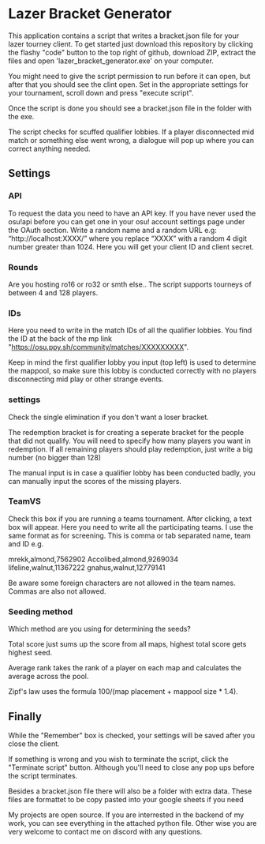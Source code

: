 # Lazer Bracket Generator

This application contains a script that writes a bracket.json file for your lazer tourney client. To get started just download this repository by clicking the flashy "code" button to the top right of github, download ZIP, extract the files and open 'lazer_bracket_generator.exe' on your computer. 

You might need to give the script permission to run before it can open, but after that you should see the clint open. Set in the appropriate settings for your tournament, scroll down and press "execute script".

Once the script is done you should see a bracket.json file in the folder with the exe.

The script checks for scuffed qualifier lobbies. If a player disconnected mid match or something else went wrong, a dialogue will pop up where you can correct anything needed.

## Settings

### API

To request the data you need to have an API key. If you have never used the osu!api before you can get one in your osu! account settings page under the OAuth section. Write a random name and a random URL e.g: “http://localhost:XXXX/” where you replace “XXXX” with a random 4 digit number greater than 1024. Here you will get your client ID and client secret.

### Rounds

Are you hosting ro16 or ro32 or smth else.. The script supports tourneys of between 4 and 128 players.

### IDs

Here you need to write in the match IDs of all the qualifier lobbies. You find the ID at the back of the mp link "https://osu.ppy.sh/community/matches/XXXXXXXXX".

Keep in mind the first qualifier lobby you input (top left) is used to determine the mappool, so make sure this lobby is conducted correctly with no players disconnecting mid play or other strange events.

### settings

Check the single elimination if you don't want a loser bracket.

The redemption bracket is for creating a seperate bracket for the people that did not qualify. You will need to specify how many players you want in redemption. If all remaining players should play redemption, just write a big number (no bigger than 128)

The manual input is in case a qualifier lobby has been conducted badly, you can manually input the scores of the missing players.

### TeamVS

Check this box if you are running a teams tournament. After clicking, a text box will appear. Here you need to write all the participating teams. I use the same format as for screening. This is comma or tab separated name, team and ID e.g.

mrekk,almond,7562902
Accolibed,almond,9269034
lifeline,walnut,11367222
gnahus,walnut,12779141

Be aware some foreign characters are not allowed in the team names. Commas are also not allowed.

### Seeding method

Which method are you using for determining the seeds? 

Total score just sums up the score from all maps, highest total score gets highest seed.

Average rank takes the rank of a player on each map and calculates the average across the pool.

Zipf's law uses the formula 100/(map placement + mappool size * 1.4).

## Finally

While the "Remember" box is checked, your settings will be saved after you close the client. 

If something is wrong and you wish to terminate the script, click the "Terminate script" button. Although you'll need to close any pop ups before the script terminates. 

Besides a bracket.json file there will also be a folder with extra data. These files are formattet to be copy pasted into your google sheets if you need

My projects are open source. If you are interrested in the backend of my work, you can see everything in the attached python file. Other wise you are very welcome to contact me on discord with any questions.